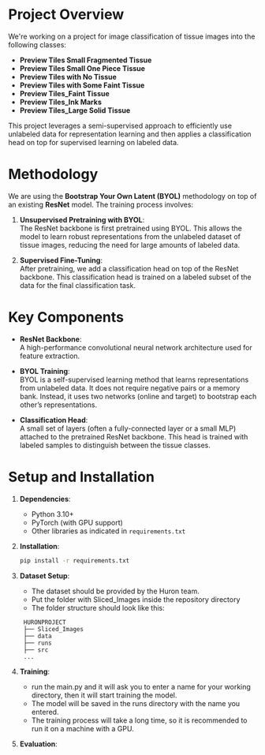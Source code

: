 # Project Overview

We're working on a project for image classification of tissue images into the following classes:

- **Preview Tiles Small Fragmented Tissue**
- **Preview Tiles Small One Piece Tissue**
- **Preview Tiles with No Tissue**
- **Preview Tiles with Some Faint Tissue**
- **Preview Tiles_Faint Tissue**
- **Preview Tiles_Ink Marks**
- **Preview Tiles_Large Solid Tissue**

This project leverages a semi-supervised approach to efficiently use unlabeled data for representation learning and then applies a classification head on top for supervised learning on labeled data.

# Methodology

We are using the **Bootstrap Your Own Latent (BYOL)** methodology on top of an existing **ResNet** model. The training process involves:

1. **Unsupervised Pretraining with BYOL**:  
   The ResNet backbone is first pretrained using BYOL. This allows the model to learn robust representations from the unlabeled dataset of tissue images, reducing the need for large amounts of labeled data.

2. **Supervised Fine-Tuning**:  
   After pretraining, we add a classification head on top of the ResNet backbone. This classification head is trained on a labeled subset of the data for the final classification task.

# Key Components

- **ResNet Backbone**:  
  A high-performance convolutional neural network architecture used for feature extraction.
- **BYOL Training**:  
  BYOL is a self-supervised learning method that learns representations from unlabeled data. It does not require negative pairs or a memory bank. Instead, it uses two networks (online and target) to bootstrap each other’s representations.

- **Classification Head**:  
  A small set of layers (often a fully-connected layer or a small MLP) attached to the pretrained ResNet backbone. This head is trained with labeled samples to distinguish between the tissue classes.

# Setup and Installation

1. **Dependencies**:

   - Python 3.10+
   - PyTorch (with GPU support)
   - Other libraries as indicated in `requirements.txt`

2. **Installation**:
   ```bash
   pip install -r requirements.txt
   ```
3. **Dataset Setup**:
   - The dataset should be provided by the Huron team.
   - Put the folder with Sliced_Images inside the repository directory
   - The folder structure should look like this:
   ```
    HURONPROJECT
    ├── Sliced_Images
    ├── data
    ├── runs
    ├── src
    ...
   ```
4. **Training**:
   - run the main.py and it will ask you to enter a name for your working directory, then it will start training the model.
   - The model will be saved in the runs directory with the name you entered.
   - The training process will take a long time, so it is recommended to run it on a machine with a GPU.
5. **Evaluation**:
